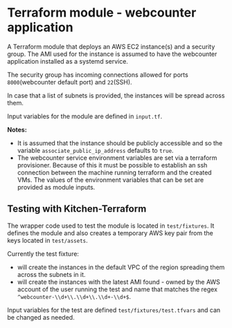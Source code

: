 # Terraform module - webcounter application

A Terraform module that deploys an AWS EC2 instance(s) and a security group. The AMI used for the instance is assumed to have the webcounter application installed as a systemd service.

The security group has incoming connections allowed for ports `8000`(webcounter default port) and `22`(SSH).

In case that a list of subnets is provided, the instances will be spread across them.

Input variables for the module are defined in `input.tf`.

**Notes:**

* It is assumed that the instance should be publicly accessible and so the variable `associate_public_ip_address` defaults to `true`.
* The webcounter service environment variables are set via a terraform provisioner. Because of this it must be possible to establish an ssh connection between the machine running terraform and the created VMs. The values of the environment variables that can be set are provided as module inputs.

## Testing with Kitchen-Terraform

The wrapper code used to test the module is located in `test/fixtures`. It defines the module and also creates a temporary AWS key pair from the keys located in `test/assets`.

Currently the test fixture:

*  will create the instances in the default VPC of the region spreading them across the subnets in it.
*  will create the instances with the latest AMI found - owned by the AWS account of the user running the test and name that matches the regex `^webcounter-\\d+\\.\\d+\\.\\d+-\\d+$`.

Input variables for the test are defined `test/fixtures/test.tfvars` and can be changed as needed.
